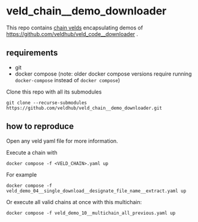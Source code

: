 # veld_chain__demo_downloader

This repo contains [chain velds](https://zenodo.org/records/13322913) encapsulating demos of 
https://github.com/veldhub/veld_code__downloader .

## requirements

- git
- docker compose (note: older docker compose versions require running `docker-compose` instead of 
  `docker compose`)

Clone this repo with all its submodules
```
git clone --recurse-submodules https://github.com/veldhub/veld_chain__demo_downloader.git
```

## how to reproduce

Open any veld yaml file for more information.

Execute a chain with 
```
docker compose -f <VELD_CHAIN>.yaml up
```

For example
```
docker compose -f veld_demo_04__single_download__designate_file_name__extract.yaml up
```

Or execute all valid chains at once with this multichain:
```
docker compose -f veld_demo_10__multichain_all_previous.yaml up
```

